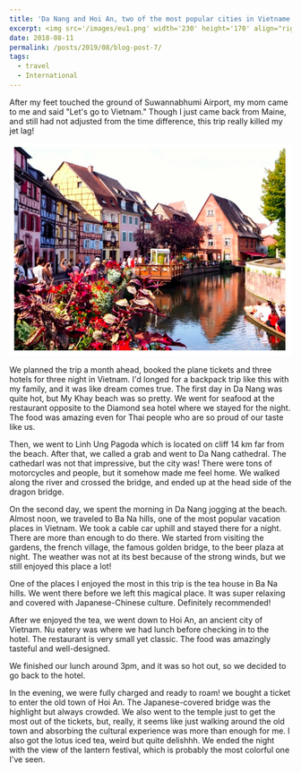 ```yaml
---
title: 'Da Nang and Hoi An, two of the most popular cities in Vietname'
excerpt: <img src='/images/eu1.png' width='230' height='170' align="right" hspace="20"> After my feet touched the ground of Suwannabhumi Airport, my mom came to me and said "Let's go to Vietnam." Though I just came back from Maine, and still had not adjusted from the time difference, this trip really killed my jet lag! We planned the trip a month ahead, booked the plane tickets and three hotels for three night in Vietnam. I'd longed for a backpack trip like this with my family, and it was like dream comes true. The first day in Da Nang was quite hot, but My Khay beach was so pretty. We went for seafood at the restaurant opposite to the Diamond sea hotel where we stayed for the night. The food was amazing even for Thai people who are so proud of our taste like us. 
date: 2018-08-11
permalink: /posts/2019/08/blog-post-7/
tags:
  - travel
  - International
---
```


After my feet touched the ground of Suwannabhumi Airport, my mom came to me and said "Let's go to Vietnam." Though I just came back from Maine, and still had not adjusted from the time difference, this trip really killed my jet lag!

<p align="center">
  <img src="/images/eu1.png">
</p>

We planned the trip a month ahead, booked the plane tickets and three hotels for three night in Vietnam. I'd longed for a backpack trip like this with my family, and it was like dream comes true. The first day in Da Nang was quite hot, but My Khay beach was so pretty. We went for seafood at the restaurant opposite to the Diamond sea hotel where we stayed for the night. The food was amazing even for Thai people who are so proud of our taste like us. 


Then, we went to Linh Ung Pagoda which is located on cliff 14 km far from the beach. After that, we called a grab and went to Da Nang cathedral. The cathedarl was not that impressive, but the city was! There were tons of motorcycles and people, but it somehow made me feel home. We walked along the river and crossed the bridge, and ended up at the head side of the dragon bridge. 



On the second day, we spent the morning in Da Nang jogging at the beach. Almost noon, we traveled to Ba Na hills, one of the most popular vacation places in Vietnam. We took a cable car uphill and stayed there for a night. There are more than enough to do there. We started from visiting the gardens, the french village, the famous golden bridge, to the beer plaza at night. The weather was not at its best because of the strong winds, but we still enjoyed this place a lot! 



 




One of the places I enjoyed the most in this trip is the tea house in Ba Na hills. We went there before we left this magical place. It was super relaxing and covered with Japanese-Chinese culture. Definitely recommended!




After we enjoyed the tea, we went down to Hoi An, an ancient city of Vietnam. Nu eatery was where we had lunch before checking in to the hotel. The restaurant is very small yet classic. The food was amazingly tasteful and well-designed. 

We finished our lunch around 3pm, and it was so hot out, so we decided to go back to the hotel. 


In the evening, we were fully charged and ready to roam! we bought a ticket to enter the old town of Hoi An. The Japanese-covered bridge was the highlight but always crowded. We also went to the temple just to get the most out of the tickets, but, really, it seems like just walking around the old town and absorbing the cultural experience was more than enough for me. I also got the lotus iced tea, weird but quite delishhh. We ended the night with the view of the lantern festival, which is probably the most colorful one I've seen. 
